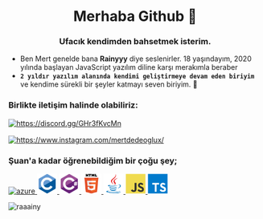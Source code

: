 <h1 align="center">Merhaba Github 👋</h1>
<h3 align="center">Ufacık kendimden bahsetmek isterim.</h3>

- Ben Mert genelde bana **Rainyyy** diye seslenirler. 18 yaşındayım, 2020 yılında başlayan JavaScript yazılım diline karşı merakımla beraber 
- **`2 yıldır yazılım alanında kendimi geliştirmeye devam eden biriyim`** ve kendime sürekli bir şeyler katmayı seven biriyim. 🥰


<h3 align="left">Birlikte iletişim halinde olabiliriz:</h3>
<p align="left">
<a href="https://discord.gg/GHr3fKvcMn" target="blank"><img align="center" src="https://img.shields.io/badge/Discord-%235865F2.svg?style=for-the-badge&logo=discord&logoColor=white" alt="https://discord.gg/GHr3fKvcMn" height="28" width="104.75" /></a>
</p>
<a href="https://www.instagram.com/mertdedeoglux/" target="blank"><img align="center" src="https://img.shields.io/badge/Instagram-%23E4405F.svg?style=for-the-badge&logo=Instagram&logoColor=white" alt="https://www.instagram.com/mertdedeoglux/" height="28" width="123.25" /></a>
</p>

<h3 align="left">Şuan'a kadar öğrenebildiğim bir çoğu şey;</h3>
<p align="left"> <a href="https://azure.microsoft.com/en-in/" target="_blank" rel="noreferrer"> <img src="https://www.vectorlogo.zone/logos/microsoft_azure/microsoft_azure-icon.svg" alt="azure" width="40" height="40"/> </a> <a href="https://www.cprogramming.com/" target="_blank" rel="noreferrer"> <img src="https://raw.githubusercontent.com/devicons/devicon/master/icons/c/c-original.svg" alt="c" width="40" height="40"/> </a> <a href="https://www.w3schools.com/cs/" target="_blank" rel="noreferrer"> <img src="https://raw.githubusercontent.com/devicons/devicon/master/icons/csharp/csharp-original.svg" alt="csharp" width="40" height="40"/> </a> <a href="https://www.w3.org/html/" target="_blank" rel="noreferrer"> <img src="https://raw.githubusercontent.com/devicons/devicon/master/icons/html5/html5-original-wordmark.svg" alt="html5" width="40" height="40"/> </a> <a href="https://www.java.com" target="_blank" rel="noreferrer"> <img src="https://raw.githubusercontent.com/devicons/devicon/master/icons/java/java-original.svg" alt="java" width="40" height="40"/> </a> <a href="https://developer.mozilla.org/en-US/docs/Web/JavaScript" target="_blank" rel="noreferrer"> <img src="https://raw.githubusercontent.com/devicons/devicon/master/icons/javascript/javascript-original.svg" alt="javascript" width="40" height="40"/> </a> <a href="https://www.typescriptlang.org/" target="_blank" rel="noreferrer"> <img src="https://raw.githubusercontent.com/devicons/devicon/master/icons/typescript/typescript-original.svg" alt="typescript" width="40" height="40"/> </a> </p>

<p align="left"> <img src="https://komarev.com/ghpvc/?username=raaainy&label=Profile%20views&color=0e75b6&style=flat" alt="raaainy" /> </p>

